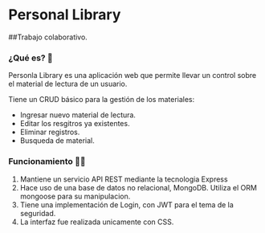 # Personal Library

##Trabajo colaborativo. 

### ¿Qué es? 🤔

Personla Library es una aplicación web que permite llevar un control sobre el material de lectura de un usuario. 

Tiene un CRUD  básico  para la gestión de los materiales: 
- Ingresar nuevo material de lectura. 
- Editar los resgitros ya existentes.
- Eliminar registros.
- Busqueda de material.

### Funcionamiento 🧑‍💻

1. Mantiene un servicio API REST mediante la tecnologia Express
2. Hace uso de una base de datos no relacional, MongoDB. Utiliza el ORM mongoose para su manipulacion.
3. Tiene una implementación de Login, con JWT para el tema de la seguridad.
4. La interfaz fue realizada unicamente con CSS.

